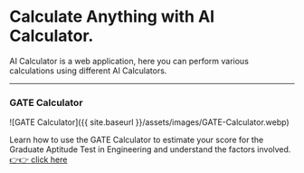 # Calculate Anything with AI Calculator.

AI Calculator is a web application, here you can perform various calculations using different AI Calculators.


* * *

### GATE Calculator 

![GATE Calculator]({{ site.baseurl }}/assets/images/GATE-Calculator.webp)

Learn how to use the GATE Calculator to estimate your score for the Graduate Aptitude Test in Engineering and understand the factors involved. [👉👉 click here](https://ai-calculator.github.io/GATE-Calculator)


